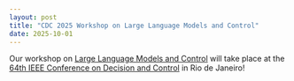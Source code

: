 ```yaml
---
layout: post
title: "CDC 2025 Workshop on Large Language Models and Control"
date: 2025-10-01
---
```


Our workshop on [Large Language Models and Control](https://sites.google.com/view/cdc2025-llms/home) will take place at the [64th IEEE Conference on Decision and Control](https://cdc2025.ieeecss.org) in Rio de Janeiro!
